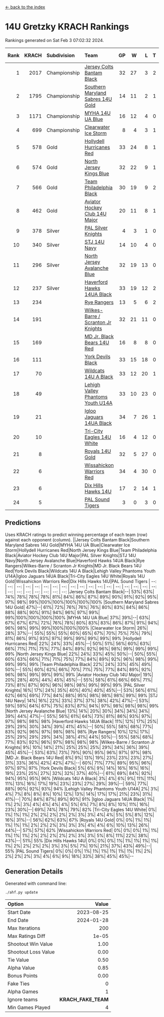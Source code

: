 [<- back to the index](readme.md)
# 14U Gretzky KRACH Rankings
Rankings generated on Sat Feb  3 07:02:32 2024.

Rank|KRACH|Subdivision|Team|GP|W|L|T|OTW|OTL|SoS|Exp Wins|Win Diff
---:|---:|:---|:---|---:|---:|---:|---:|---:|---:|---:|---:|---:
1|2017|Championship|[Jersey Colts Bantam Black](https://gamesheetstats.com/seasons/3659/teams/140580/schedule)|32|27|3|2|2|0|337|28.8|-0.0
2|1795|Championship|[Southern Maryland Sabres 14U Gold](https://gamesheetstats.com/seasons/3659/teams/140588/schedule)|14|11|2|1|0|0|452|12.3|-0.0
3|1171|Championship|[MYHA 14U UA Blue](https://gamesheetstats.com/seasons/3659/teams/140583/schedule)|16|12|4|0|2|2|467|12.8|-0.0
4|699|Championship|[Clearwater Ice Storm](https://gamesheetstats.com/seasons/3659/teams/142500/schedule)|8|4|3|1|0|0|752|5.3|-0.0
5|578|Gold|[Hollydell Hurricanes Red](https://gamesheetstats.com/seasons/3659/teams/140578/schedule)|33|24|8|1|1|1|343|25.4|0.0
6|574|Gold|[North Jersey Kings Blue](https://gamesheetstats.com/seasons/3659/teams/140585/schedule)|32|22|9|1|3|1|420|23.3|-0.0
7|566|Gold|[Team Philadelphia Black](https://gamesheetstats.com/seasons/3659/teams/140590/schedule)|30|19|9|2|2|2|510|20.8|-0.0
8|462|Gold|[Aviator Hockey Club 14U Major](https://gamesheetstats.com/seasons/3659/teams/140575/schedule)|20|11|8|1|1|1|676|12.3|-0.0
9|378|Silver|[PAL Silver Knights](https://gamesheetstats.com/seasons/3659/teams/140614/schedule)|4|3|1|0|0|0|189|3.8|-0.0
10|340|Silver|[STJ 14U Navy](https://gamesheetstats.com/seasons/3659/teams/140589/schedule)|14|10|4|0|0|1|297|10.9|0.0
11|296|Silver|[North Jersey Avalanche Blue](https://gamesheetstats.com/seasons/3659/teams/140584/schedule)|32|19|13|0|0|1|469|19.9|0.0
12|237|Silver|[Haverford Hawks 14UA Black](https://gamesheetstats.com/seasons/3659/teams/140577/schedule)|33|19|12|2|0|3|349|20.9|0.0
13|234||[Rye Rangers](https://gamesheetstats.com/seasons/3659/teams/140587/schedule)|13|5|6|2|1|1|602|6.9|0.0
14|191||[Wilkes-Barre / Scranton Jr Knights](https://gamesheetstats.com/seasons/3659/teams/140593/schedule)|32|21|11|0|2|0|213|21.9|0.0
15|169||[MD Jr. Black Bears 14U Red](https://gamesheetstats.com/seasons/3659/teams/140581/schedule)|16|8|8|0|0|1|276|8.9|0.0
16|111||[York Devils Black](https://gamesheetstats.com/seasons/3659/teams/140595/schedule)|33|15|18|0|2|0|402|15.9|0.0
17|70||[Wildcats 14U A Black](https://gamesheetstats.com/seasons/3659/teams/140592/schedule)|33|12|20|1|1|2|453|13.4|0.0
18|49||[Lehigh Valley Phantoms Youth U14A](https://gamesheetstats.com/seasons/3659/teams/140582/schedule)|33|10|23|0|0|0|416|10.9|0.0
19|21||[Igloo Jaguars 14UA Black](https://gamesheetstats.com/seasons/3659/teams/140579/schedule)|34|7|26|1|0|0|459|8.4|0.0
20|10||[Tri-City Eagles 14U White](https://gamesheetstats.com/seasons/3659/teams/140591/schedule)|16|4|12|0|0|0|161|4.9|0.0
21|8||[Royals 14U Gold](https://gamesheetstats.com/seasons/3659/teams/140586/schedule)|32|5|27|0|0|1|164|5.9|0.0
22|6||[Wissahickon Warriors Red](https://gamesheetstats.com/seasons/3659/teams/140594/schedule)|34|4|30|0|0|0|220|4.9|0.0
23|6||[Dix Hills Hawks 14U](https://gamesheetstats.com/seasons/3659/teams/140576/schedule)|17|2|14|1|0|0|292|3.4|0.0
24|5||[PAL Sound Tigers](https://gamesheetstats.com/seasons/3659/teams/140615/schedule)|3|0|3|0|0|0|235|0.9|0.0

## Predictions
Uses KRACH ratings to predict winning percentage of each team (row) against each opponent (column).
||Jersey Colts Bantam Black|Southern Maryland Sabres 14U Gold|MYHA 14U UA Blue|Clearwater Ice Storm|Hollydell Hurricanes Red|North Jersey Kings Blue|Team Philadelphia Black|Aviator Hockey Club 14U Major|PAL Silver Knights|STJ 14U Navy|North Jersey Avalanche Blue|Haverford Hawks 14UA Black|Rye Rangers|Wilkes-Barre / Scranton Jr Knights|MD Jr. Black Bears 14U Red|York Devils Black|Wildcats 14U A Black|Lehigh Valley Phantoms Youth U14A|Igloo Jaguars 14UA Black|Tri-City Eagles 14U White|Royals 14U Gold|Wissahickon Warriors Red|Dix Hills Hawks 14U|PAL Sound Tigers
| --: | --: | --: | --: | --: | --: | --: | --: | --: | --: | --: | --: | --: | --: | --: | --: | --: | --: | --: | --: | --: | --: | --: | --: | --: 
|Jersey Colts Bantam Black|--| 53%| 63%| 74%| 78%| 78%| 78%| 81%| 84%| 86%| 87%| 89%| 90%| 91%| 92%| 95%| 97%| 98%| 99%|100%|100%|100%|100%|100%
|Southern Maryland Sabres 14U Gold| 47%|--| 61%| 72%| 76%| 76%| 76%| 80%| 83%| 84%| 86%| 88%| 88%| 90%| 91%| 94%| 96%| 97%| 99%| 99%|100%|100%|100%|100%
|MYHA 14U UA Blue| 37%| 39%|--| 63%| 67%| 67%| 67%| 72%| 76%| 78%| 80%| 83%| 83%| 86%| 87%| 91%| 94%| 96%| 98%| 99%| 99%|100%|100%|100%
|Clearwater Ice Storm| 26%| 28%| 37%|--| 55%| 55%| 55%| 60%| 65%| 67%| 70%| 75%| 75%| 79%| 81%| 86%| 91%| 93%| 97%| 99%| 99%| 99%| 99%| 99%
|Hollydell Hurricanes Red| 22%| 24%| 33%| 45%|--| 50%| 51%| 56%| 60%| 63%| 66%| 71%| 71%| 75%| 77%| 84%| 89%| 92%| 96%| 98%| 99%| 99%| 99%| 99%
|North Jersey Kings Blue| 22%| 24%| 33%| 45%| 50%|--| 50%| 55%| 60%| 63%| 66%| 71%| 71%| 75%| 77%| 84%| 89%| 92%| 96%| 98%| 99%| 99%| 99%| 99%
|Team Philadelphia Black| 22%| 24%| 33%| 45%| 49%| 50%|--| 55%| 60%| 62%| 66%| 70%| 71%| 75%| 77%| 84%| 89%| 92%| 96%| 98%| 99%| 99%| 99%| 99%
|Aviator Hockey Club 14U Major| 19%| 20%| 28%| 40%| 44%| 45%| 45%|--| 55%| 58%| 61%| 66%| 66%| 71%| 73%| 81%| 87%| 90%| 96%| 98%| 98%| 99%| 99%| 99%
|PAL Silver Knights| 16%| 17%| 24%| 35%| 40%| 40%| 40%| 45%|--| 53%| 56%| 61%| 62%| 66%| 69%| 77%| 84%| 88%| 95%| 98%| 98%| 98%| 99%| 99%
|STJ 14U Navy| 14%| 16%| 22%| 33%| 37%| 37%| 38%| 42%| 47%|--| 53%| 59%| 59%| 64%| 67%| 75%| 83%| 87%| 94%| 97%| 98%| 98%| 98%| 99%
|North Jersey Avalanche Blue| 13%| 14%| 20%| 30%| 34%| 34%| 34%| 39%| 44%| 47%|--| 55%| 56%| 61%| 64%| 73%| 81%| 86%| 93%| 97%| 97%| 98%| 98%| 98%
|Haverford Hawks 14UA Black| 11%| 12%| 17%| 25%| 29%| 29%| 30%| 34%| 39%| 41%| 45%|--| 50%| 55%| 58%| 68%| 77%| 83%| 92%| 96%| 97%| 98%| 98%| 98%
|Rye Rangers| 10%| 12%| 17%| 25%| 29%| 29%| 29%| 34%| 38%| 41%| 44%| 50%|--| 55%| 58%| 68%| 77%| 83%| 92%| 96%| 97%| 98%| 98%| 98%
|Wilkes-Barre / Scranton Jr Knights|  9%| 10%| 14%| 21%| 25%| 25%| 25%| 29%| 34%| 36%| 39%| 45%| 45%|--| 53%| 63%| 73%| 79%| 90%| 95%| 96%| 97%| 97%| 98%
|MD Jr. Black Bears 14U Red|  8%|  9%| 13%| 19%| 23%| 23%| 23%| 27%| 31%| 33%| 36%| 42%| 42%| 47%|--| 60%| 71%| 77%| 89%| 95%| 96%| 97%| 97%| 97%
|York Devils Black|  5%|  6%|  9%| 14%| 16%| 16%| 16%| 19%| 23%| 25%| 27%| 32%| 32%| 37%| 40%|--| 61%| 69%| 84%| 92%| 94%| 95%| 95%| 96%
|Wildcats 14U A Black|  3%|  4%|  6%|  9%| 11%| 11%| 11%| 13%| 16%| 17%| 19%| 23%| 23%| 27%| 29%| 39%|--| 59%| 77%| 88%| 90%| 92%| 93%| 94%
|Lehigh Valley Phantoms Youth U14A|  2%|  3%|  4%|  7%|  8%|  8%|  8%| 10%| 12%| 13%| 14%| 17%| 17%| 21%| 23%| 31%| 41%|--| 70%| 84%| 87%| 89%| 90%| 91%
|Igloo Jaguars 14UA Black|  1%|  1%|  2%|  3%|  4%|  4%|  4%|  4%|  5%|  6%|  7%|  8%|  8%| 10%| 11%| 16%| 23%| 30%|--| 69%| 74%| 78%| 79%| 82%
|Tri-City Eagles 14U White|  0%|  1%|  1%|  1%|  2%|  2%|  2%|  2%|  2%|  3%|  3%|  4%|  4%|  5%|  5%|  8%| 12%| 16%| 31%|--| 56%| 62%| 63%| 67%
|Royals 14U Gold|  0%|  0%|  1%|  1%|  1%|  1%|  1%|  2%|  2%|  2%|  3%|  3%|  3%|  4%|  4%|  6%| 10%| 13%| 26%| 44%|--| 57%| 57%| 62%
|Wissahickon Warriors Red|  0%|  0%|  0%|  1%|  1%|  1%|  1%|  1%|  2%|  2%|  2%|  2%|  2%|  3%|  3%|  5%|  8%| 11%| 22%| 38%| 43%|--| 51%| 55%
|Dix Hills Hawks 14U|  0%|  0%|  0%|  1%|  1%|  1%|  1%|  1%|  1%|  2%|  2%|  2%|  2%|  3%|  3%|  5%|  7%| 10%| 21%| 37%| 43%| 49%|--| 55%
|PAL Sound Tigers|  0%|  0%|  0%|  1%|  1%|  1%|  1%|  1%|  1%|  1%|  2%|  2%|  2%|  2%|  3%|  4%|  6%|  9%| 18%| 33%| 38%| 45%| 45%|--

## Generation Details

Generated with command line:
```
./ahf.py update
```

| Option | Value |
| :----- | ----: |
| Start Date | 2023-08-25 |
| End Date | 2024-01-28 |
| Max Iterations | 200 |
| Max Ratings Diff | 1e-05 |
| Shootout Win Value | 1.00 |
| Shootout Loss Value | 0.00 |
| Tie Value | 0.50 |
| Alpha Value | 0.85 |
| Bonus Points | 0.00 |
| Fake Ties | 0 |
| Alpha Games | 1 |
| Ignore teams | __KRACH_FAKE_TEAM__ |
| Min Games Played | 4 |

